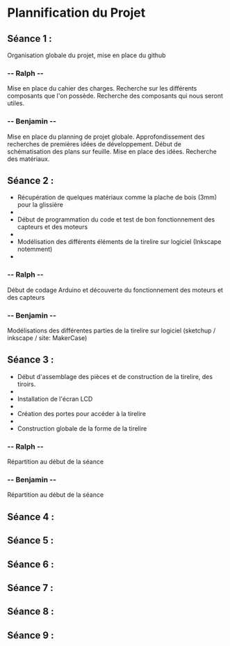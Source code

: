 # Plannification du Projet #

## Séance 1 : ##

<p> Organisation globale du projet, mise en place du github <p>
  
<h3> -- Ralph -- </h3> 

<p> Mise en place du cahier des charges. Recherche sur les différents composants que l'on possède. Recherche des composants qui nous seront utiles. </p>

<h3>-- Benjamin --</h3>
  
<p> Mise en place du planning de projet globale. Approfondissement des recherches de premières idées de développement. Début de schématisation des plans sur feuille. Mise en place des idées. Recherche des matériaux. </p>



## Séance 2 : ##

<ul>
  <li> Récupération de quelques matériaux comme la plache de bois (3mm) pour la glissière <li>
  <li> Début de programmation du code et test de bon fonctionnement des capteurs et des moteurs <li>
  <li> Modélisation des différents éléments de la tirelire sur logiciel (Inkscape notemment)<li>
</ul>
  
<h3> -- Ralph -- </h3> 
  <p> Début de codage Arduino et découverte du fonctionnement des moteurs et des capteurs</p>
<h3>-- Benjamin --</h3>
  <p> Modélisations des différentes parties de la tirelire sur logiciel (sketchup / inkscape / site: MakerCase) </p>



## Séance 3 : ##

<ul>
  <li> Début d'assemblage des pièces et de construction de la tirelire, des tiroirs. <li>
  <li> Installation de l'écran LCD <li>
  <li> Création des portes pour accéder à la tirelire <li>
  <li> Construction globale de la forme de la tirelire </li>
</ul>
  
<h3> -- Ralph -- </h3> 
  <p> Répartition au début de la séance </p>
<h3>-- Benjamin --</h3>
  <p> Répartition au début de la séance </p>

## Séance 4 : ##

## Séance 5 : ##

## Séance 6 : ##

## Séance 7 : ##

## Séance 8 : ##

## Séance 9 : ##
